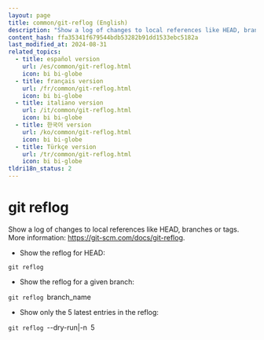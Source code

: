 ```yaml
---
layout: page
title: common/git-reflog (English)
description: "Show a log of changes to local references like HEAD, branches or tags."
content_hash: ffa35341f679544bdb53282b91dd1533ebc5182a
last_modified_at: 2024-08-31
related_topics:
  - title: español version
    url: /es/common/git-reflog.html
    icon: bi bi-globe
  - title: français version
    url: /fr/common/git-reflog.html
    icon: bi bi-globe
  - title: italiano version
    url: /it/common/git-reflog.html
    icon: bi bi-globe
  - title: 한국어 version
    url: /ko/common/git-reflog.html
    icon: bi bi-globe
  - title: Türkçe version
    url: /tr/common/git-reflog.html
    icon: bi bi-globe
tldri18n_status: 2
---
```

# git reflog

Show a log of changes to local references like HEAD, branches or tags.
More information: <https://git-scm.com/docs/git-reflog>.

- Show the reflog for HEAD:

`git reflog`

- Show the reflog for a given branch:

`git reflog `<span class="tldr-var badge badge-pill bg-dark-lm bg-white-dm text-white-lm text-dark-dm font-weight-bold">branch_name</span>

- Show only the 5 latest entries in the reflog:

`git reflog `<span class="tldr-var badge badge-pill bg-dark-lm bg-white-dm text-white-lm text-dark-dm font-weight-bold">--dry-run|-n</span>` `<span class="tldr-var badge badge-pill bg-dark-lm bg-white-dm text-white-lm text-dark-dm font-weight-bold">5</span>
